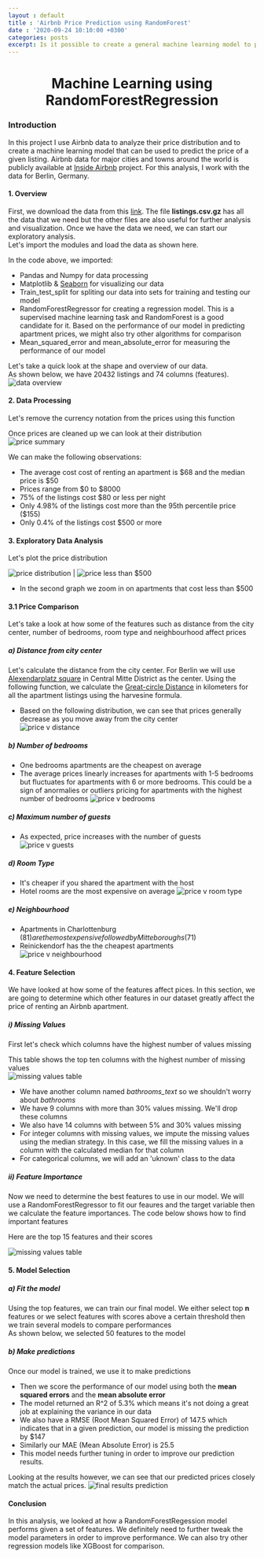 ```yaml
---
layout : default
title : 'Airbnb Price Prediction using RandomForest'
date : '2020-09-24 10:10:00 +0300'
categories: posts
excerpt: Is it possible to create a general machine learning model to predict the rental prices for apartments in any given city? Let's try it out using Airbnb data
---
```

# <center>Machine Learning using RandomForestRegression</center>
### Introduction
In this project I use Airbnb data to analyze their price distribution and to create a machine learning model that can be used to predict the price of a given listing.
Airbnb data for major cities and towns around the world is publicly available at [Inside Airbnb](http://insideairbnb.com/) project. For this analysis, I work with the data for Berlin, Germany.

#### 1. Overview
First, we download the data from this [link](http://insideairbnb.com/get-the-data.html). The file **listings.csv.gz** has all the data that we need but the other files are also useful for further analysis and visualization.
Once we have the data we need, we can start our exploratory analysis.<br>
Let's import the modules and load the data as shown here.
<script src="https://gist.github.com/wkirui/fa6ecf98dd4cb57dacb2676b2b709c21.js"></script>
In the code above, we imported:
- Pandas and Numpy for data processing
- Matplotlib & [Seaborn](https://seaborn.pydata.org/) for visualizing our data
- Train_test_split for spliting our data into sets for training and testing our model
- RandomForestRegressor for creating a regression model. This is a supervised machine learning task and RandomForest is a good candidate for it. Based on the performance of our model in predicting apartment prices, we might also try other algorithms for comparison
- Mean_squared_error and mean_absolute_error for measuring the performance of our model

Let's take a quick look at the shape and overview of our data.<br>
As shown below, we have 20432 listings and 74 columns (features).
![data overview](/assets/img/listings_top_rows.png#center)

#### 2. Data Processing
Let's remove the currency notation from the prices using this function
<script src="https://gist.github.com/wkirui/af998d2711e12cf9687244e493d019c5.js"></script>
Once prices are cleaned up we can look at their distribution
![price summary](/assets/img/airbnb_prices_stats.png)

We can make the following observations:
- The average cost cost of renting an apartment is $68 and the median price is $50
- Prices range from $0 to $8000
- 75% of the listings cost $80 or less per night
- Only 4.98% of the listings cost more than the 95th percentile price ($155)
- Only 0.4% of the listings cost $500 or more

#### 3. Exploratory Data Analysis
Let's plot the price distribution
<script src="https://gist.github.com/wkirui/e32867aceddf89a61428b6823f3ce5f6.js"></script>
![price distribution](/assets/img/airbnb_price_distribution.png) | ![price less than $500](/assets/img/airbnb_prices_less_than_500.png)

- In the second graph we zoom in on apartments that cost less than $500

#### 3.1 Price Comparison
Let's take a look at how some of the features such as distance from the city center, number of bedrooms, room type and neighbourhood affect prices

##### a) Distance from city center
Let's calculate the distance from the city center. For Berlin we will use [Alexendarplatz square](https://en.wikipedia.org/wiki/Alexanderplatz) in Central Mitte District as the center.
Using the following function, we calculate the [Great-circle Distance](https://en.wikipedia.org/wiki/Great-circle_distance#:~:text=The%20great%2Dcircle%20distance%2C%20orthodromic,line%20through%20the%20sphere's%20interior) in kilometers for all the apartment listings using the harvesine formula.
<script src="https://gist.github.com/wkirui/6b2c68f6392c5cde48b495c17d7ac3bd.js"></script>

- Based on the following distribution, we can see that prices generally decrease as you move away from the city center<br>
![price v distance](/assets/img/price_distance_dist.png)

##### b) Number of bedrooms
- One bedrooms apartments are the cheapest on average
- The average prices linearly increases for apartments with 1-5 bedrooms but fluctuates for apartments with 6 or more bedrooms. This could be a sign of anormalies or outliers pricing for apartments with the highest number of bedrooms
![price v bedrooms](/assets/img/price_bedrooms_dist.png)

##### c) Maximum number of guests
- As expected, price increases with the number of guests
![price v guests](/assets/img/price_guest_dist.png)

##### d) Room Type
- It's cheaper if you shared the apartment with the host
- Hotel rooms are the most expensive on average
![price v room type](/assets/img/price_room_type_dist.png)

##### e) Neighbourhood
- Apartments in Charlottenburg ($81) are the most expensive followed by Mitte boroughs ($71)
- Reinickendorf has the the cheapest apartments
![price v neighbourhood](/assets/img/price_neighbourhood_dist.png)

#### 4. Feature Selection
We have looked at how some of the features affect pices. In this section, we are going to determine which other features in our dataset greatly affect the price of renting an Airbnb apartment.
##### i) Missing Values
First let's check which columns have the highest number of values missing
<script src="https://gist.github.com/wkirui/8b1d62af16ebab2964176e6c67c8723e.js"></script>

This table shows the top ten columns with the highest number of missing values<br>
![missing values table](/assets/img/pct_missing_values.png)

- We have another column named *bathrooms_text* so we shouldn't worry about *bathrooms*
- We have 9 columns with more than 30% values missing. We'll drop these columns
- We also have 14 columns with between 5% and 30% values missing
- For integer columns with missing values, we impute the missing values using the median strategy. In this case, we fill the missing values in a column with the calculated median for that column
- For categorical columns, we will add an 'uknown' class to the data

##### ii) Feature Importance
Now we need to determine the best features to use in our model. We will use a RandomForestRegressor to fit our feaures and the target variable then we calculate the feature importances. The code below shows how to find important features
<script src="https://gist.github.com/wkirui/f1eebb662469a9eaf6bbd34894582094.js"></script>

Here are the top 15 features and their scores

![missing values table](/assets/img/top_features_list.png)

#### 5. Model Selection
##### a) Fit the model
Using the top features, we can train our final model. We either select top **n** features or we select features with scores  above a certain threshold then we train several models to compare performances<br>
As shown below, we selected 50 features to the model
<script src="https://gist.github.com/wkirui/e1fbfebdfc82c2dcbfd421bee5eea0ad.js"></script>

##### b) Make predictions
Once our model is trained, we use it to make predictions
<script src="https://gist.github.com/wkirui/4a2b40e9ae8312aeb8b8285bf7bb708a.js"></script>

- Then we score the performance of our model using both the **mean squared errors** and the **mean absolute error**
- The model returned an R^2 of 5.3% which means it's not doing a great job at explaining the variance in our data
- We also have a RMSE (Root Mean Squared Error) of 147.5 which indicates that in a given prediction, our model is missing the prediction by $147
- Similarly our MAE (Mean Absolute Error) is 25.5
- This model needs further tuning in order to improve our prediction results.

Looking at the results however, we can see that our predicted prices closely match the actual prices. 
![final results prediction](/assets/img/actual_v_predicted_prices.png)

#### Conclusion
In this analysis, we looked at how a RandomForestRegession model performs given a set of features. We definitely need to further tweak the model parameters in order to improve performance. We can also try other regression models like XGBoost for comparison.